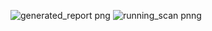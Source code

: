 ![generated_report png](https://github.com/user-attachments/assets/b89aa089-be52-464a-ac6a-ee903dde3eaf)
![running_scan pnng](https://github.com/user-attachments/assets/83d22239-affd-4810-b7f9-825ee3f53b77)
